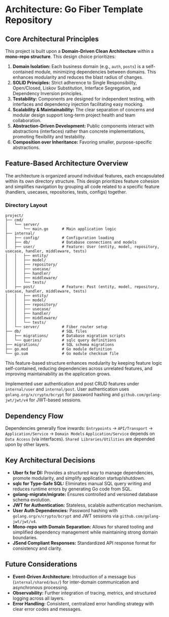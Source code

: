 # Architecture: Go Fiber Template Repository

## Core Architectural Principles

This project is built upon a **Domain-Driven Clean Architecture** within a **mono-repo structure**. This design choice prioritizes:

1.  **Domain Isolation:** Each business domain (e.g., `auth`, `posts`) is a self-contained module, minimizing dependencies between domains. This enhances modularity and reduces the blast radius of changes.
2.  **SOLID Principles:** Strict adherence to Single Responsibility, Open/Closed, Liskov Substitution, Interface Segregation, and Dependency Inversion principles.
3.  **Testability:** Components are designed for independent testing, with interfaces and dependency injection facilitating easy mocking.
4.  **Scalability & Maintainability:** The clear separation of concerns and modular design support long-term project health and team collaboration.
5.  **Abstraction-Driven Development:** Public components interact with abstractions (interfaces) rather than concrete implementations, promoting flexibility and testability.
6.  **Composition over Inheritance:** Favoring smaller, purpose-specific abstractions.

## Feature-Based Architecture Overview

The architecture is organized around individual features, each encapsulated within its own directory structure. This design prioritizes feature cohesion and simplifies navigation by grouping all code related to a specific feature (handlers, usecases, repositories, tests, configs) together.

### Directory Layout

```text
project/
├── cmd/
│   └── server/
│       └── main.go      # Main application logic
├── internal/
│   ├── config/          # Configuration loading
│   ├── db/              # Database connections and models
│   ├── user/            # Feature: User (entity, model, repository, usecase, handler, middleware, tests)
│   │   ├── entity/
│   │   ├── model/
│   │   ├── repository/
│   │   ├── usecase/
│   │   ├── handler/
│   │   ├── middleware/
│   │   └── tests/
│   ├── post/            # Feature: Post (entity, model, repository, usecase, handler, middleware, tests)
│   │   ├── entity/
│   │   ├── model/
│   │   ├── repository/
│   │   ├── usecase/
│   │   ├── handler/
│   │   ├── middleware/
│   │   └── tests/
│   └── server/          # Fiber router setup
├── db/                  # SQL files
│   ├── migrations/      # Database migration scripts
│   └── queries/         # sqlc query definitions
├── migrations/          # SQL schema migrations
├── go.mod               # Go module definition
└── go.sum               # Go module checksum file
```

This feature-based structure enhances modularity by keeping feature logic self-contained, reducing dependencies across unrelated features, and improving maintainability as the application grows.

Implemented user authentication and post CRUD features under `internal/user` and `internal/post`. User authentication uses `golang.org/x/crypto/bcrypt` for password hashing and `github.com/golang-jwt/jwt/v4` for JWT-based sessions.

## Dependency Flow

Dependencies generally flow inwards:
`Entrypoints` → `API/Transport` → `Application/Service` → `Domain Models`
`Application/Service` depends on `Data Access` (via interfaces).
`Shared Libraries/Utilities` are depended upon by other layers.

## Key Architectural Decisions

-   **Uber fx for DI:** Provides a structured way to manage dependencies, promote modularity, and simplify application startup/shutdown.
-   **sqlc for Type-Safe SQL:** Eliminates manual SQL query writing and reduces runtime errors by generating Go code from SQL.
-   **golang-migrate/migrate:** Ensures controlled and versioned database schema evolution.
-   **JWT for Authentication:** Stateless, scalable authentication mechanism.
-   **User Auth Dependencies:** Password hashing with `golang.org/x/crypto/bcrypt` and JWT sessions via `github.com/golang-jwt/jwt/v4`.
-   **Mono-repo with Domain Separation:** Allows for shared tooling and simplified dependency management while maintaining strong domain boundaries.
-   **JSend Compliant Responses:** Standardized API response format for consistency and clarity.

## Future Considerations

-   **Event-Driven Architecture:** Introduction of a message bus (`internal/shared/bus/`) for inter-domain communication and asynchronous processing.
-   **Observability:** Further integration of tracing, metrics, and structured logging across all layers.
-   **Error Handling:** Consistent, centralized error handling strategy with clear error codes and messages.